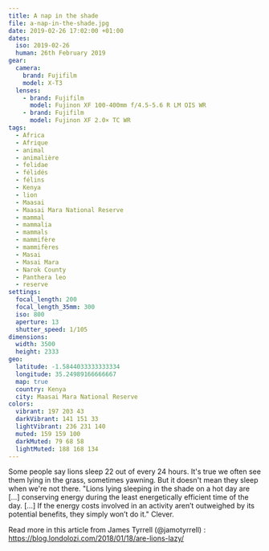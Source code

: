 ```yaml
---
title: A nap in the shade
file: a-nap-in-the-shade.jpg
date: 2019-02-26 17:02:00 +01:00
dates:
  iso: 2019-02-26
  human: 26th February 2019
gear:
  camera:
    brand: Fujifilm
    model: X-T3
  lenses:
    - brand: Fujifilm
      model: Fujinon XF 100-400mm f/4.5-5.6 R LM OIS WR
    - brand: Fujifilm
      model: Fujinon XF 2.0× TC WR
tags:
  - Africa
  - Afrique
  - animal
  - animalière
  - felidae
  - félidés
  - félins
  - Kenya
  - lion
  - Maasai
  - Maasai Mara National Reserve
  - mammal
  - mammalia
  - mammals
  - mammifère
  - mammifères
  - Masai
  - Masai Mara
  - Narok County
  - Panthera leo
  - reserve
settings:
  focal_length: 200
  focal_length_35mm: 300
  iso: 800
  aperture: 13
  shutter_speed: 1/105
dimensions:
  width: 3500
  height: 2333
geo:
  latitude: -1.5844033333333334
  longitude: 35.24989166666667
  map: true
  country: Kenya
  city: Maasai Mara National Reserve
colors:
  vibrant: 197 203 43
  darkVibrant: 141 151 33
  lightVibrant: 236 231 140
  muted: 159 159 100
  darkMuted: 79 68 58
  lightMuted: 188 168 134
---
```


Some people say lions sleep 22 out of every 24 hours. It's true we often see them lying in the grass, sometimes yawning. But it doesn't mean they sleep when we're not there.  "Lions lying sleeping in the shade on a hot day are […] conserving energy during the least energetically efficient time of the day. […] If the energy costs involved in an activity aren’t outweighed by its potential benefits, they simply won’t do it."  Clever. 

Read more in this article from James Tyrrell (@jamotyrrell) : https://blog.londolozi.com/2018/01/18/are-lions-lazy/
